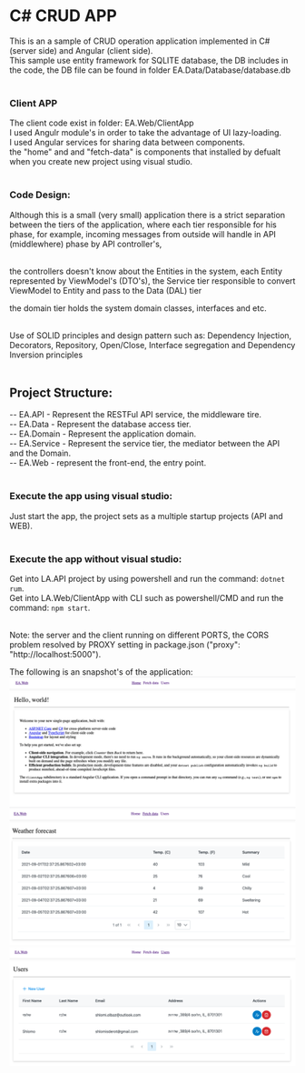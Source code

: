 

# C# CRUD APP
This is an a sample of CRUD operation application implemented in C# (server side) and Angular (client side). <br />
This sample use entity framework for SQLITE database, the DB includes in the code, the DB file can be found in folder EA.Data/Database/database.db <br /><br />

### Client APP
The client code exist in folder: EA.Web/ClientApp<br />
I used Angulr module's in order to take the advantage of UI lazy-loading.<br />
I used Angular services for sharing data between components.<br />
the "home" and and "fetch-data" is components that installed by defualt when you create new project using visual studio.<br /><br />

### Code Design:
Although this is a small (very small) application there is a strict separation between the tiers of the application, where each tier responsible for his phase, for example, incoming messages from outside will handle in API (middlewhere) phase by API controller's, <br /><br />

the controllers doesn't know about the Entities in the system, each Entity represented by ViewModel's (DTO's), the Service tier responsible to convert ViewModel to Entity and pass to the Data (DAL) tier<br />

the domain tier holds the system domain classes, interfaces and etc.<br /><br />

Use of SOLID principles and design pattern such as: Dependency Injection, Decorators, Repository, Open/Close, 
Interface segregation and Dependency Inversion principles<br /><br />


## Project Structure:
-- EA.API - Represent the RESTFul API service, the middleware tire.<br />
-- EA.Data - Represent the database access tier.<br />
-- EA.Domain - Represent the application domain.<br />
-- EA.Service - Represent the service tier, the mediator between the API and the Domain.<br />
-- EA.Web - represent the front-end, the entry point.<br /><br />

### Execute the app using visual studio:
Just start the app, the project sets as a multiple startup projects (API and WEB).<br /><br />

### Execute the app without visual studio:
Get into LA.API project by using powershell and run the command: ```dotnet rum```.<br />
Get into LA.Web/ClientApp with CLI such as powershell/CMD and run the command: ```npm start```.<br /><br />


Note: the server and the client running on different PORTS, the CORS problem resolved by PROXY setting in package.json ("proxy": "http://localhost:5000").


The following is an snapshot's of the application:
![Edit Mode](./3.png "")
![Edit Mode](./2.png "")
![Edit Mode](./1.png "")



